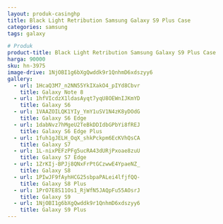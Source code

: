 ```yaml
---
layout: produk-casinghp
title: Black Light Retribution Samsung Galaxy S9 Plus Case
categories: samsung
tags: galaxy

# Produk
product-title: Black Light Retribution Samsung Galaxy S9 Plus Case
harga: 90000
sku: hn-3975
image-drive: 1NjOBI1g6bXgQwddk9r1QnhmD6xdszyy6
gallery:
  - url: 1HcaQ3M7_n2NN55YkIXakO4_pIYd8Cbvr
    title: Galaxy Note 8
  - url: 1hfVIcdzX1ldasAyqt7yqU8OEWnIJKmYD
    title: Galaxy S6
  - url: 1VAAZOILQK1YIy_YmY1uSV1N4zK8yDOdG
    title: Galaxy S6 Edge
  - url: 1dabNvz7hMgeU2TeBkDDIdbGPbYi8fREJ
    title: Galaxy S6 Edge Plus
  - url: 1fuh1gJELH_OqX_shkPckpm6EcKVhQsCA
    title: Galaxy S7
  - url: 1L-nixPEFzPFg5ucRA43dURjPxoae8zuU
    title: Galaxy S7 Edge
  - url: 1ZrKIj-BPJj8QNxFrPtGCzwwE4YpaeNZ_
    title: Galaxy S8
  - url: 1PIwJF9fAyhHCG25sbpaPALei4lfjfQQ-
    title: Galaxy S8 Plus
  - url: 1PrO7E8S11Os1_RjWfN5JAQpFu55AOsrJ
    title: Galaxy S9
  - url: 1NjOBI1g6bXgQwddk9r1QnhmD6xdszyy6
    title: Galaxy S9 Plus
---
```

